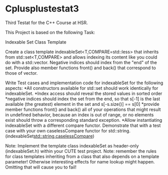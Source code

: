 # Cplusplustestat3
Third Testat for the C++ Course at HSR.

This Project is based on the following Task:

Indexable Set Class Template

Create a class template indexableSet<T,COMPARE=std::less<T>> that inherits from std::set<T,COMPARE> and allows indexing its content like you could do with a std::vector<T>. Negative indices should index from the "end" of the set. Provide also member functions front() and back() that correspond to those of vector.

Write Test cases and implementation code for indexableSet for the following aspects:
*All constructors available for std::set should work identically for indexableSet.
*Index access should reveal the stored values in sorted order 
*negative indices should index the set from the end, so that s[-1] is the last available (the greatest) element in the set and s[-s.size()] == s[0] 
*provide member functions front() and back() all of your operations that might result in undefined behavior, because an index is out of range, or no elements exist should throw a corresponding standard exception.
*Allow instantiating indexableSet with a different compare functor. Demonstrate that with a test case with your own caselessCompare functor for std::string. (indexableSet<std::string,caselessCompare>)

Note: Implement the template class indexableSet as header-only (indexableSet.h) within your CUTE test project.
Note: remember the rules for class templates inheriting from a class that also depends on a template parameter! Otherwise interesting effects for name lookup might happen. Omitting that will cause you to fail!
